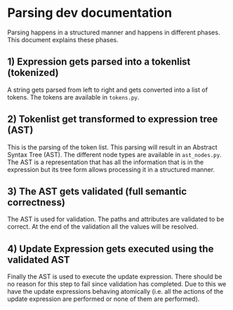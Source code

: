 # Parsing dev documentation

Parsing happens in a structured manner and happens in different phases.
This document explains these phases.


## 1) Expression gets parsed into a tokenlist (tokenized)
A string gets parsed from left to right and gets converted into a list of tokens.
The tokens are available in `tokens.py`.

## 2) Tokenlist get transformed to expression tree (AST)
This is the parsing of the token list. This parsing will result in an Abstract Syntax Tree (AST).
The different node types are available in `ast_nodes.py`.  The AST is a representation that has all
the information that is in the expression but its tree form allows processing it in a structured manner.

## 3) The AST gets validated (full semantic correctness)
The AST is used for validation. The paths and attributes are validated to be correct. At the end of the
validation all the values will be resolved.

## 4) Update Expression gets executed using the validated AST
Finally the AST is used to execute the update expression. There should be no reason for this step to fail
since validation has completed. Due to this we have the update expressions behaving atomically (i.e. all the
actions of the update expression are performed or none of them are performed).
